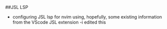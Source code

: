 ##JSL LSP 

- configuring JSL lsp for nvim using, hopefully, some existing information from the VScode JSL extension 
-i edited this
